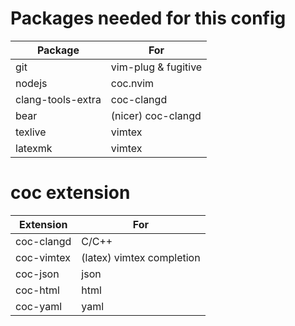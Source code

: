 # Packages needed for this config

| Package           | For                 | 
|-------------------|---------------------|
| git               | vim-plug & fugitive |
| nodejs            | coc.nvim            |
| clang-tools-extra | coc-clangd          |
| bear              | (nicer) coc-clangd  |
| texlive           | vimtex              |
| latexmk           | vimtex              |

# coc extension

| Extension  | For                       |
|------------|---------------------------|
| coc-clangd | C/C++                     |
| coc-vimtex | (latex) vimtex completion |
| coc-json   | json                      |
| coc-html   | html                      |
| coc-yaml   | yaml                      |
